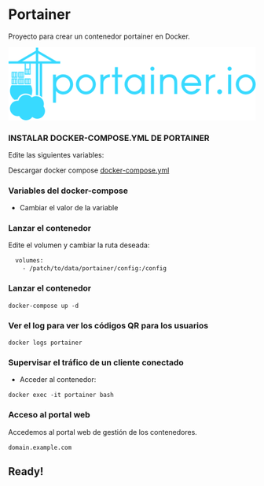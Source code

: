 # Portainer
Proyecto para crear un contenedor portainer en Docker.

![alt text](https://github.com/JuanRodenas/Portainer/blob/main/portainer.png)

### INSTALAR DOCKER-COMPOSE.YML DE PORTAINER
Edite las siguientes variables:

Descargar docker compose [docker-compose.yml](https://github.com/JuanRodenas/Portainer/blob/main/docker-compose.yml)

### Variables del docker-compose
- Cambiar el valor de la variable

### Lanzar el contenedor
Edite el volumen y cambiar la ruta deseada:
~~~
  volumes:
    - /patch/to/data/portainer/config:/config
~~~

### Lanzar el contenedor
~~~
docker-compose up -d
~~~

### Ver el log para ver los códigos QR para los usuarios
~~~
docker logs portainer
~~~

### Supervisar el tráfico de un cliente conectado
- Acceder al contenedor:
~~~
docker exec -it portainer bash
~~~

### Acceso al portal web
Accedemos al portal web de gestión de los contenedores.
~~~
domain.example.com
~~~

## Ready!
